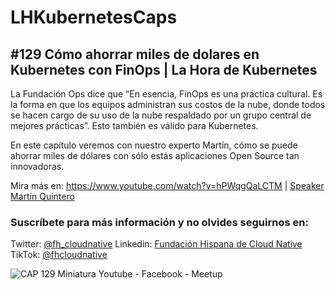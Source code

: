 # LHKubernetesCaps
## #129 Cómo ahorrar miles de dolares en Kubernetes con FinOps | La Hora de Kubernetes
La Fundación Ops dice que “En esencia, FinOps es una práctica cultural. Es la forma en que los equipos administran sus costos de la nube, donde todos se hacen cargo de su uso de la nube respaldado por un grupo central de mejores prácticas”. Esto también es válido para Kubernetes.

En este capítulo veremos con nuestro experto Martín, cómo se puede ahorrar miles de dólares con sólo estás aplicaciones Open Source tan innovadoras.

Mira más en: https://www.youtube.com/watch?v=hPWqgQaLCTM | [Speaker Martín Quintero](https://www.linkedin.com/in/martineliasq/) 

### Suscríbete para más información y no olvides seguirnos en:
Twitter: [@fh_cloudnative](https://twitter.com/fhcloudnative )
Linkedin: [Fundación Hispana de Cloud Native](https://www.linkedin.com/company/fundaci%C3%B3n-hispana-de-cloud-native/ )
TikTok: [@fhcloudnative](https://www.tiktok.com/@fhcloudnative )

![CAP 129 Miniatura Youtube - Facebook - Meetup](https://github.com/fhcn-io/LHKubernetesCaps/assets/101415041/0bb259d4-cdd5-4cb9-9b06-98d6646ccca0)
